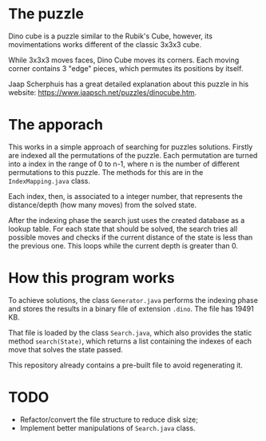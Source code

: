# The puzzle

Dino cube is a puzzle similar to the Rubik's Cube, however, its movimentations works different of the classic 3x3x3 cube.

While 3x3x3 moves faces, Dino Cube moves its corners. Each moving corner contains 3 "edge" pieces, which permutes its positions by itself.

Jaap Scherphuis has a great detailed explanation about this puzzle in his website: https://www.jaapsch.net/puzzles/dinocube.htm.

# The apporach

This works in a simple approach of searching for puzzles solutions. Firstly are indexed all the permutations of the puzzle. Each permutation are turned into a index in the range of 0 to n-1, where n is the number of different permutations to this puzzle. The methods for this are in the `IndexMapping.java` class.

Each index, then, is associated to a integer number, that represents the distance/depth (how many moves) from the solved state.

After the indexing phase the search just uses the created database as a lookup table. For each state that should be solved, the search tries all possible moves and checks if the current distance of the state is less than the previous one. This loops while the current depth is greater than 0. 


# How this program works

To achieve solutions, the class `Generator.java` performs the indexing phase and stores the results in a binary file of extension `.dino`. The file has 19491 KB.

That file is loaded by the class `Search.java`, which also provides the static method `search(State)`, which returns a list containing the indexes of each move that solves the state passed.

This repository already contains a pre-built file to avoid regenerating it.

# TODO

- Refactor/convert the file structure to reduce disk size;
- Implement better manipulations of `Search.java` class.